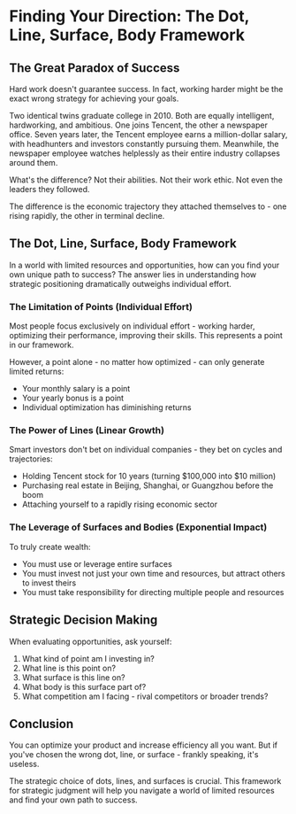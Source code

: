 # Finding Your Direction: The Dot, Line, Surface, Body Framework

## The Great Paradox of Success

Hard work doesn't guarantee success. In fact, working harder might be the exact wrong strategy for achieving your goals.

Two identical twins graduate college in 2010. Both are equally intelligent, hardworking, and ambitious. One joins Tencent, the other a newspaper office. Seven years later, the Tencent employee earns a million-dollar salary, with headhunters and investors constantly pursuing them. Meanwhile, the newspaper employee watches helplessly as their entire industry collapses around them.

What's the difference? Not their abilities. Not their work ethic. Not even the leaders they followed.

The difference is the economic trajectory they attached themselves to - one rising rapidly, the other in terminal decline.

## The Dot, Line, Surface, Body Framework

In a world with limited resources and opportunities, how can you find your own unique path to success? The answer lies in understanding how strategic positioning dramatically outweighs individual effort.

### The Limitation of Points (Individual Effort)

Most people focus exclusively on individual effort - working harder, optimizing their performance, improving their skills. This represents a point in our framework.

However, a point alone - no matter how optimized - can only generate limited returns:
- Your monthly salary is a point
- Your yearly bonus is a point
- Individual optimization has diminishing returns

### The Power of Lines (Linear Growth)

Smart investors don't bet on individual companies - they bet on cycles and trajectories:
- Holding Tencent stock for 10 years (turning $100,000 into $10 million)
- Purchasing real estate in Beijing, Shanghai, or Guangzhou before the boom
- Attaching yourself to a rapidly rising economic sector

### The Leverage of Surfaces and Bodies (Exponential Impact)

To truly create wealth:
- You must use or leverage entire surfaces
- You must invest not just your own time and resources, but attract others to invest theirs
- You must take responsibility for directing multiple people and resources

## Strategic Decision Making

When evaluating opportunities, ask yourself:
1. What kind of point am I investing in?
2. What line is this point on?
3. What surface is this line on?
4. What body is this surface part of?
5. What competition am I facing - rival competitors or broader trends?

## Conclusion

You can optimize your product and increase efficiency all you want. But if you've chosen the wrong dot, line, or surface - frankly speaking, it's useless.

The strategic choice of dots, lines, and surfaces is crucial. This framework for strategic judgment will help you navigate a world of limited resources and find your own path to success.


